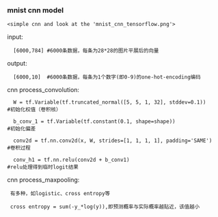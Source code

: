 ### mnist cnn model
    <simple cnn and look at the 'mnist_cnn_tensorflow.png'>
input:

      [6000,784] #6000条数据，每条为28*28的图片平展后的向量

output:

      [6000,10]  #6000条数据，每条为1个数字(即0-9)的one-hot-encoding编码

cnn process_convolution:

      W = tf.Variable(tf.truncated_normal([5, 5, 1, 32], stddev=0.1))     #初始化权值（卷积核）
      
      b_conv_1 = tf.Variable(tf.constant(0.1, shape=shape))               #初始化偏差

      conv2d = tf.nn.conv2d(x, W, strides=[1, 1, 1, 1], padding='SAME')   #卷积过程
      
      conv_h1 = tf.nn.relu(conv2d + b_conv1)                              #relu处理得到临时logit结果

cnn process_maxpooling:

     有多种，如logistic、cross entropy等
     
     cross entropy = sum(-y_*log(y)),即预测概率与实际概率越贴近，该值越小
     
     

